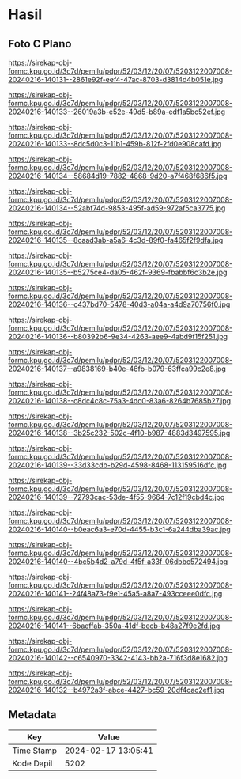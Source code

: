 # Hasil

## Foto C Plano

https://sirekap-obj-formc.kpu.go.id/3c7d/pemilu/pdpr/52/03/12/20/07/5203122007008-20240216-140131--2861e92f-eef4-47ac-8703-d3814d4b051e.jpg

https://sirekap-obj-formc.kpu.go.id/3c7d/pemilu/pdpr/52/03/12/20/07/5203122007008-20240216-140133--26019a3b-e52e-49d5-b89a-edf1a5bc52ef.jpg

https://sirekap-obj-formc.kpu.go.id/3c7d/pemilu/pdpr/52/03/12/20/07/5203122007008-20240216-140133--8dc5d0c3-11b1-459b-812f-2fd0e908cafd.jpg

https://sirekap-obj-formc.kpu.go.id/3c7d/pemilu/pdpr/52/03/12/20/07/5203122007008-20240216-140134--58684d19-7882-4868-9d20-a7f468f686f5.jpg

https://sirekap-obj-formc.kpu.go.id/3c7d/pemilu/pdpr/52/03/12/20/07/5203122007008-20240216-140134--52abf74d-9853-495f-ad59-972af5ca3775.jpg

https://sirekap-obj-formc.kpu.go.id/3c7d/pemilu/pdpr/52/03/12/20/07/5203122007008-20240216-140135--8caad3ab-a5a6-4c3d-89f0-fa465f2f9dfa.jpg

https://sirekap-obj-formc.kpu.go.id/3c7d/pemilu/pdpr/52/03/12/20/07/5203122007008-20240216-140135--b5275ce4-da05-462f-9369-fbabbf6c3b2e.jpg

https://sirekap-obj-formc.kpu.go.id/3c7d/pemilu/pdpr/52/03/12/20/07/5203122007008-20240216-140136--c437bd70-5478-40d3-a04a-a4d9a70756f0.jpg

https://sirekap-obj-formc.kpu.go.id/3c7d/pemilu/pdpr/52/03/12/20/07/5203122007008-20240216-140136--b80392b6-9e34-4263-aee9-4abd9f15f251.jpg

https://sirekap-obj-formc.kpu.go.id/3c7d/pemilu/pdpr/52/03/12/20/07/5203122007008-20240216-140137--a9838169-b40e-46fb-b079-63ffca99c2e8.jpg

https://sirekap-obj-formc.kpu.go.id/3c7d/pemilu/pdpr/52/03/12/20/07/5203122007008-20240216-140138--c8dc4c8c-75a3-4dc0-83a6-8264b7685b27.jpg

https://sirekap-obj-formc.kpu.go.id/3c7d/pemilu/pdpr/52/03/12/20/07/5203122007008-20240216-140138--3b25c232-502c-4f10-b987-4883d3497595.jpg

https://sirekap-obj-formc.kpu.go.id/3c7d/pemilu/pdpr/52/03/12/20/07/5203122007008-20240216-140139--33d33cdb-b29d-4598-8468-113159516dfc.jpg

https://sirekap-obj-formc.kpu.go.id/3c7d/pemilu/pdpr/52/03/12/20/07/5203122007008-20240216-140139--72793cac-53de-4f55-9664-7c12f19cbd4c.jpg

https://sirekap-obj-formc.kpu.go.id/3c7d/pemilu/pdpr/52/03/12/20/07/5203122007008-20240216-140140--b0eac6a3-e70d-4455-b3c1-6a244dba39ac.jpg

https://sirekap-obj-formc.kpu.go.id/3c7d/pemilu/pdpr/52/03/12/20/07/5203122007008-20240216-140140--4bc5b4d2-a79d-4f5f-a33f-06dbbc572494.jpg

https://sirekap-obj-formc.kpu.go.id/3c7d/pemilu/pdpr/52/03/12/20/07/5203122007008-20240216-140141--24f48a73-f9e1-45a5-a8a7-493cceee0dfc.jpg

https://sirekap-obj-formc.kpu.go.id/3c7d/pemilu/pdpr/52/03/12/20/07/5203122007008-20240216-140141--6baeffab-350a-41df-becb-b48a27f9e2fd.jpg

https://sirekap-obj-formc.kpu.go.id/3c7d/pemilu/pdpr/52/03/12/20/07/5203122007008-20240216-140142--c6540970-3342-4143-bb2a-716f3d8e1682.jpg

https://sirekap-obj-formc.kpu.go.id/3c7d/pemilu/pdpr/52/03/12/20/07/5203122007008-20240216-140132--b4972a3f-abce-4427-bc59-20df4cac2ef1.jpg


## Metadata

| Key        | Value               |
| ---------- | ------------------- |
| Time Stamp | 2024-02-17 13:05:41 |
| Kode Dapil | 5202                |



